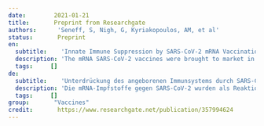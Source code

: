 ```yaml
---
date:        2021-01-21
title:       Preprint from Researchgate 
authors:      'Seneff, S, Nigh, G, Kyriakopoulos, AM, et al'
status:       Preprint 
en:
  subtitle:    'Innate Immune Suppression by SARS-CoV-2 mRNA Vaccinations: The role of G-quadruplexes, exosomes and microRNAs'
  description: 'The mRNA SARS-CoV-2 vaccines were brought to market in response to the widely perceived public health crises of Covid-19. The utilization of mRNA vaccines in the context of infectious disease had no precedent, but desperate times seemed to call for desperate measures. The mRNA vaccines utilize genetically modified mRNA encoding spike proteins. These alterations hide the mRNA from cellular defenses, promote a longer biological half-life for the proteins, and provoke higher overall spike protein production. However, both experimental and observational evidence reveals a very different immune response to the vaccines compared to the response to infection with SARS-CoV-2. As we will show, the genetic modifications introduced by the vaccine are likely the source of these differential responses. In this paper, we present the evidence that vaccination, unlike natural infection, induces a profound impairment in type I interferon signaling, which has diverse adverse consequences to human health. We explain the mechanism by which immune cells release into the circulation large quantities of exosomes containing spike protein along with critical microRNAs that induce a signaling response in recipient cells at distant sites. We also identify potential profound disturbances in regulatory control of protein synthesis and cancer surveillance. These disturbances are shown to have a potentially direct causal link to neurodegenerative disease, myocarditis, immune thrombocytopenia, Bell’s palsy, liver disease, impaired adaptive immunity, increased tumorigenesis, and DNA damage. We show evidence from adverse event reports in the VAERS database supporting our hypothesis. We believe a comprehensive risk/benefit assessment of the mRNA vaccines excludes them as positive contributors to public health, even in the context of the Covid-19 pandemic.'
  tags:     []
de: 
  subtitle:    'Unterdrückung des angeborenen Immunsystems durch SARS-CoV-2 mRNA-Impfungen: Die Rolle von G-Quadruplexen, Exosomen und microRNAs'
  description: 'Die mRNA-Impfstoffe gegen SARS-CoV-2 wurden als Reaktion auf die weithin wahrgenommene Krise der öffentlichen Gesundheit von Covid-19 auf den Markt gebracht. Der Einsatz von mRNA-Impfstoffen im Zusammenhang mit Infektionskrankheiten war ohne Präzedenzfall, aber verzweifelte Zeiten schienen verzweifelte Maßnahmen zu erfordern. Bei den mRNA-Impfstoffen wird gentechnisch veränderte mRNA verwendet, die für Spike-Proteine kodiert. Diese Veränderungen verbergen die mRNA vor der zellulären Abwehr, fördern eine längere biologische Halbwertszeit der Proteine und bewirken eine höhere Gesamtproduktion von Spike-Proteinen. Experimentelle Untersuchungen und Beobachtungen zeigen jedoch, dass die Immunantwort auf die Impfstoffe ganz anders ausfällt als die Reaktion auf eine Infektion mit SARS-CoV-2. Wie wir zeigen werden, sind die durch den Impfstoff eingeführten genetischen Veränderungen wahrscheinlich die Ursache für diese unterschiedlichen Reaktionen. In diesem Beitrag präsentieren wir den Nachweis, dass eine Impfung im Gegensatz zu einer natürlichen Infektion eine tief greifende Beeinträchtigung der Typ-I-Interferon-Signalisierung hervorruft, die verschiedene negative Folgen für die menschliche Gesundheit hat. Wir erklären den Mechanismus, durch den Immunzellen große Mengen von Exosomen in den Blutkreislauf freisetzen, die Spike-Proteine zusammen mit kritischen microRNAs enthalten, die eine Signalreaktion in Empfängerzellen an entfernten Stellen auslösen. Wir identifizieren auch potenziell tiefgreifende Störungen in der regulatorischen Kontrolle der Proteinsynthese und der Krebsüberwachung. Diese Störungen stehen möglicherweise in direktem Zusammenhang mit neurodegenerativen Erkrankungen, Myokarditis, Immunthrombozytopenie, Bellscher Lähmung, Lebererkrankungen, beeinträchtigter adaptiver Immunität, erhöhter Tumorigenese und DNA-Schäden. Wir zeigen Beweise aus Berichten über unerwünschte Ereignisse in der VAERS-Datenbank, die unsere Hypothese unterstützen. Wir sind der Meinung, dass eine umfassende Risiko-Nutzen-Bewertung der mRNA-Impfstoffe ausschließt, dass sie einen positiven Beitrag zur öffentlichen Gesundheit leisten, selbst im Zusammenhang mit der Covid-19-Pandemie.'
  tags:     []
group:       "Vaccines"
credit:       https://www.researchgate.net/publication/357994624
---
```

